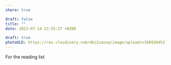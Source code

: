 ```yaml
---
share: true

draft: false
title: ""
date: 2023-07-14 21:55:27 +0200

draft: true
photoOLD: https://res.cloudinary.com/dbi2zounq/image/upload/v1689364521/uynichnyrqrkvsqa6msr.jpg
---
```


For the reading list
